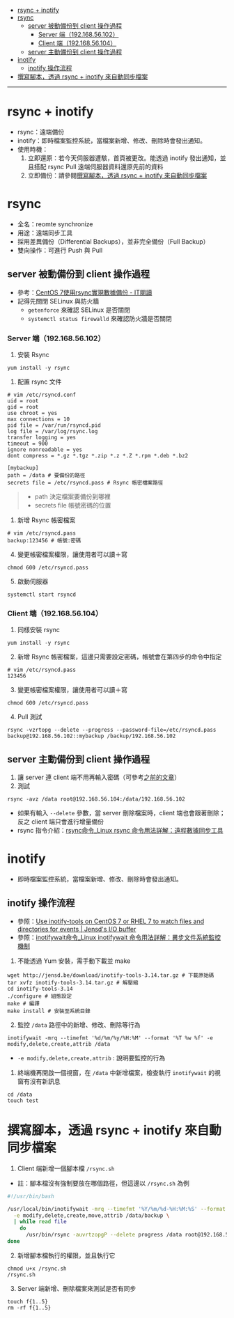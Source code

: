 - [rsync + inotify](#rsync--inotify)
- [rsync](#rsync)
  - [server 被動備份到 client 操作過程](#server-%E8%A2%AB%E5%8B%95%E5%82%99%E4%BB%BD%E5%88%B0-client-%E6%93%8D%E4%BD%9C%E9%81%8E%E7%A8%8B)
    - [Server 端（192.168.56.102）](#server-%E7%AB%AF19216856102)
    - [Client 端（192.168.56.104）](#client-%E7%AB%AF19216856104)
  - [server 主動備份到 client 操作過程](#server-%E4%B8%BB%E5%8B%95%E5%82%99%E4%BB%BD%E5%88%B0-client-%E6%93%8D%E4%BD%9C%E9%81%8E%E7%A8%8B)
- [inotify](#inotify)
  - [inotify 操作流程](#inotify-%E6%93%8D%E4%BD%9C%E6%B5%81%E7%A8%8B)
- [撰寫腳本，透過 rsync + inotify 來自動同步檔案](#%E6%92%B0%E5%AF%AB%E8%85%B3%E6%9C%AC%E9%80%8F%E9%81%8E-rsync--inotify-%E4%BE%86%E8%87%AA%E5%8B%95%E5%90%8C%E6%AD%A5%E6%AA%94%E6%A1%88)

---

# rsync + inotify
* rsync：遠端備份
* inotify：即時檔案監控系統，當檔案新增、修改、刪除時會發出通知。
* 使用時機：
  1. 立即還原：若今天伺服器遭駭，首頁被更改。能透過 inotify 發出通知，並且搭配 rsync Pull 遠端伺服器資料還原先前的資料
  2. 立即備份：請參閱[撰寫腳本，透過 rsync + inotify 來自動同步檔案](#%E6%92%B0%E5%AF%AB%E8%85%B3%E6%9C%AC%E9%80%8F%E9%81%8E-rsync--inotify-%E4%BE%86%E8%87%AA%E5%8B%95%E5%90%8C%E6%AD%A5%E6%AA%94%E6%A1%88)

# rsync
* 全名：reomte synchronize
* 用途：遠端同步工具
* 採用差異備份（Differential Backups），並非完全備份（Full Backup）
* 雙向操作：可進行 Push 與 Pull

## server 被動備份到 client 操作過程
* 參考：[CentOS 7使用rsync實現數據備份 - IT閱讀](https://www.itread01.com/content/1511251328.html)
* 記得先關閉 SELinux 與防火牆
  * `getenforce` 來確認 SELinux 是否關閉
  * `systemctl status firewalld` 來確認防火牆是否關閉

### Server 端（192.168.56.102）
1. 安裝 Rsync
```
yum install -y rsync
```

1. 配置 rsync 文件
```
# vim /etc/rsyncd.conf
uid = root
gid = root
use chroot = yes
max connections = 10
pid file = /var/run/rsyncd.pid
log file = /var/log/rsync.log
transfer logging = yes
timeout = 900
ignore nonreadable = yes
dont compress = *.gz *.tgz *.zip *.z *.Z *.rpm *.deb *.bz2

[mybackup]
path = /data # 要備份的路徑
secrets file = /etc/rsyncd.pass # Rsync 帳密檔案路徑
```

> * path 決定檔案要備份到哪裡
> * secrets file 帳號密碼的位置

1. 新增 Rsync 帳密檔案
```
# vim /etc/rsyncd.pass
backup:123456 # 帳號:密碼
```

4. 變更帳密檔案權限，讓使用者可以讀＋寫
```
chmod 600 /etc/rsyncd.pass
```

5. 啟動伺服器
```
systemctl start rsyncd
```

### Client 端（192.168.56.104）
1. 同樣安裝 rsync
```
yum install -y rsync
```

2. 新增 Rsync 帳密檔案，這邊只需要設定密碼，帳號會在第四步的命令中指定
```
# vim /etc/rsyncd.pass
123456
```

3. 變更帳密檔案權限，讓使用者可以讀＋寫
```
chmod 600 /etc/rsyncd.pass
```

4. Pull 測試
```
rsync -vzrtopg --delete --progress --password-file=/etc/rsyncd.pass backup@192.168.56.102::mybackup /backup/192.168.56.102
```

## server 主動備份到 client 操作過程
1. 讓 server 連 client 端不用再輸入密碼（可參考[之前的文章](http://bit.ly/2LGR0B1)）
2. 測試
```
rsync -avz /data root@192.168.56.104:/data/192.168.56.102
```
* 如果有輸入 `--delete` 參數，當 server 刪除檔案時，client 端也會跟著刪除；反之 client 端只會進行增量備份
* rsync 指令介紹：[rsync命令_Linux rsync 命令用法詳解：遠程數據同步工具](http://man.linuxde.net/rsync)

# inotify
* 即時檔案監控系統，當檔案新增、修改、刪除時會發出通知。

## inotify 操作流程
* 參照：[Use inotify-tools on CentOS 7 or RHEL 7 to watch files and directories for events | Jensd's I/O buffer](http://jensd.be/248/linux/use-inotify-tools-on-centos-7-or-rhel-7-to-watch-files-and-directories-for-events)
* 參照：[inotifywait命令_Linux inotifywait 命令用法詳解：異步文件系統監控機制](http://man.linuxde.net/inotifywait)

1. 不能透過 Yum 安裝，需手動下載並 make
```
wget http://jensd.be/download/inotify-tools-3.14.tar.gz # 下載原始碼
tar xvfz inotify-tools-3.14.tar.gz # 解壓縮
cd inotify-tools-3.14
./configure # 組態設定
make # 編譯
make install # 安裝至系統目錄
```

2. 監控 `/data` 路徑中的新增、修改、刪除等行為
```
inotifywait -mrq --timefmt '%d/%m/%y/%H:%M' --format '%T %w %f' -e modify,delete,create,attrib /data
```
* `-e modify,delete,create,attrib` : 說明要監控的行為

1. 終端機再開啟一個視窗，在 `/data` 中新增檔案，檢查執行 `inotifywait` 的視窗有沒有新訊息
```
cd /data
touch test
```

# 撰寫腳本，透過 rsync + inotify 來自動同步檔案
1. Client 端新增一個腳本檔 `/rsync.sh`
* 註：腳本檔沒有強制要放在哪個路徑，但這邊以 `/rsync.sh` 為例
```sh
#!/usr/bin/bash

/usr/local/bin/inotifywait -mrq --timefmt '%Y/%m/%d-%H:%M:%S' --format '%T %w %f' \
  -e modify,delete,create,move,attrib /data/backup \
  | while read file
    do
      /usr/bin/rsync -auvrtzopgP --delete progress /data root@192.168.56.104:/data/192.168.56.102
done
```

2. 新增腳本檔執行的權限，並且執行它
```
chmod u+x /rsync.sh
/rsync.sh
```

3. Server 端新增、刪除檔案來測試是否有同步
```
touch f{1..5}
rm -rf f{1..5}
```